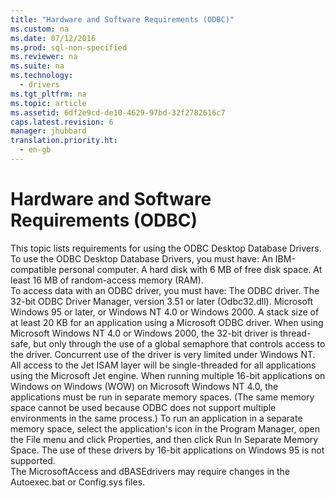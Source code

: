 ```yaml
---
title: "Hardware and Software Requirements (ODBC)"
ms.custom: na
ms.date: 07/12/2016
ms.prod: sql-non-specified
ms.reviewer: na
ms.suite: na
ms.technology: 
  - drivers
ms.tgt_pltfrm: na
ms.topic: article
ms.assetid: 6df2e9cd-de10-4629-97bd-32f2782616c7
caps.latest.revision: 6
manager: jhubbard
translation.priority.ht: 
  - en-gb
---
```

# Hardware and Software Requirements (ODBC)
<?xml version="1.0" encoding="utf-8"?>
<developerConceptualDocument xmlns="http://ddue.schemas.microsoft.com/authoring/2003/5" xmlns:xlink="http://www.w3.org/1999/xlink" xmlns:xsi="http://www.w3.org/2001/XMLSchema-instance" xsi:schemaLocation="http://ddue.schemas.microsoft.com/authoring/2003/5 http://dduestorage.blob.core.windows.net/ddueschema/developer.xsd">
  <introduction>
    <para>This topic lists requirements for using the ODBC Desktop Database Drivers.</para>
  </introduction>
  <section>
    <title>Hardware Requirements</title>
    <content>
      <para>To use the ODBC Desktop Database Drivers, you must have:  </para>
      <list class="bullet">
        <listItem>
          <para>An IBM-compatible personal computer. </para>
        </listItem>
        <listItem>
          <para>A hard disk with 6 MB of free disk space.</para>
        </listItem>
        <listItem>
          <para>At least 16 MB of random-access memory (RAM).</para>
        </listItem>
      </list>
    </content>
  </section>
  <section>
    <title>Software Requirements</title>
    <content>
      <para>To access data with an ODBC driver, you must have:  </para>
      <list class="bullet">
        <listItem>
          <para>The ODBC driver. </para>
        </listItem>
        <listItem>
          <para>The 32-bit ODBC Driver Manager, version 3.51 or later (Odbc32.dll). </para>
        </listItem>
        <listItem>
          <para>Microsoft Windows 95 or later, or Windows NT 4.0 or Windows 2000.</para>
        </listItem>
        <listItem>
          <para>A stack size of at least 20 KB for an application using a Microsoft ODBC driver.</para>
        </listItem>
      </list>
      <para>When using Microsoft Windows NT 4.0 or Windows 2000, the 32-bit driver is thread-safe, but only through the use of a global semaphore that controls access to the driver. Concurrent use of the driver is very limited under Windows NT. All access to the Jet ISAM layer will be single-threaded for all applications using the Microsoft Jet engine.</para>
      <para>When running multiple 16-bit applications on Windows on Windows (WOW) on Microsoft Windows NT 4.0, the applications must be run in separate memory spaces. (The same memory space cannot be used because ODBC does not support multiple environments in the same process.) To run an application in a separate memory space, select the application's icon in the Program Manager, open the <legacyBold>File</legacyBold> menu and click <legacyBold>Properties</legacyBold>, and then click <legacyBold>Run In Separate Memory Space</legacyBold>.</para>
      <para>The use of these drivers by 16-bit applications on Windows 95 is not supported.</para>
    </content>
  </section>
  <section>
    <title>Driver-Specific Hardware and Software Requirements</title>
    <content>
      <list class="bullet">
        <listItem>
          <para>The MicrosoftAccess and dBASEdrivers may require changes in the Autoexec.bat or Config.sys files.</para>
        </listItem>
      </list>
    </content>
  </section>
  <relatedTopics />
</developerConceptualDocument>